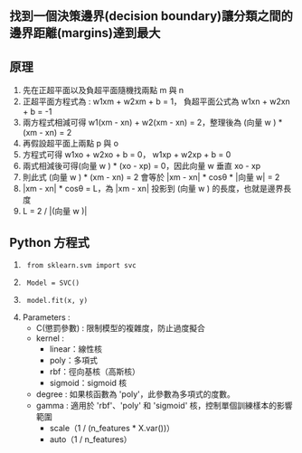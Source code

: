## 找到一個決策邊界(decision boundary)讓分類之間的邊界距離(margins)達到最大
## 原理
1. 先在正超平面以及負超平面隨機找兩點 m 與 n 
2. 正超平面方程式為 : w1xm + w2xm + b = 1， 負超平面公式為 w1xn + w2xn + b = -1
3. 兩方程式相減可得 w1(xm - xn) + w2(xm - xn) = 2，整理後為 (向量 w ) * (xm - xn) = 2
4. 再假設超平面上兩點 p 與 o
5. 方程式可得 w1xo + w2xo + b = 0， w1xp + w2xp + b = 0
6. 兩式相減後可得(向量 w ) * (xo - xp) = 0，因此向量 w 垂直 xo - xp
7. 則此式 (向量 w ) * (xm - xn) = 2 會等於 |xm - xn| * cosθ * |向量 w| = 2
8. |xm - xn| * cosθ = L，為 |xm - xn| 投影到 (向量 w ) 的長度，也就是邊界長度
9. L = 2 / |(向量 w )|
## Python 方程式
1.      from sklearn.svm import svc
2.      Model = SVC()
3.      model.fit(x, y)
4.  Parameters :
      * C(懲罰參數) : 限制模型的複雜度，防止過度擬合
      * kernel :
        * linear：線性核
        * poly：多項式
        * rbf：徑向基核（高斯核）
        * sigmoid：sigmoid 核
      * degree : 如果核函數為 'poly'，此參數為多項式的度數。
      * gamma : 適用於 'rbf'、'poly' 和 'sigmoid' 核，控制單個訓練樣本的影響範圍
        *  scale（1 / (n_features * X.var())）
        *  auto（1 / n_features）
